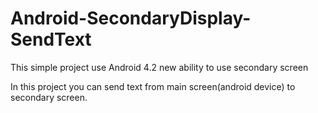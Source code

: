 Android-SecondaryDisplay-SendText
=================================

This simple project use Android 4.2 new ability to use secondary screen

In this project you can send text from main screen(android device) to secondary screen.
